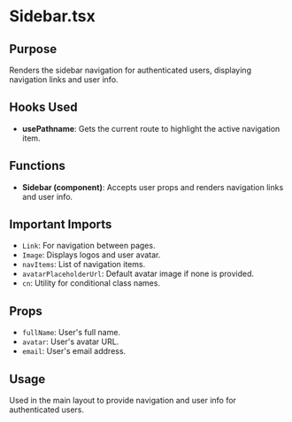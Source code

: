 # Sidebar.tsx

## Purpose
Renders the sidebar navigation for authenticated users, displaying navigation links and user info.

## Hooks Used
- **usePathname**: Gets the current route to highlight the active navigation item.

## Functions
- **Sidebar (component)**: Accepts user props and renders navigation links and user info.

## Important Imports
- `Link`: For navigation between pages.
- `Image`: Displays logos and user avatar.
- `navItems`: List of navigation items.
- `avatarPlaceholderUrl`: Default avatar image if none is provided.
- `cn`: Utility for conditional class names.

## Props
- `fullName`: User's full name.
- `avatar`: User's avatar URL.
- `email`: User's email address.

## Usage
Used in the main layout to provide navigation and user info for authenticated users.
